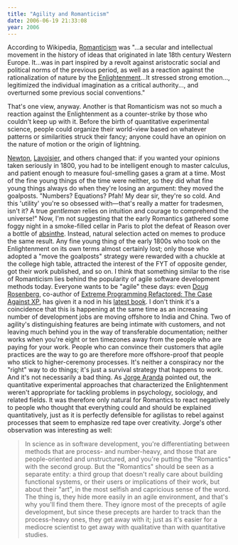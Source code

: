 ```yaml
---
title: "Agility and Romanticism"
date: 2006-06-19 21:33:08
year: 2006
---
```

According to Wikipedia, <a href="http://en.wikipedia.org/wiki/Romanticism">Romanticism</a> was "...a secular and intellectual movement in the history of ideas that originated in late 18th century Western Europe. It...was in part inspired by a revolt against aristocratic social and political norms of the previous period, as well as a reaction against the rationalization of nature by the <a href="http://en.wikipedia.org/wiki/The_Age_of_Enlightenment">Enlightenment</a>...It stressed strong emotion..., legitimized the individual imagination as a critical authority..., and overturned some previous social conventions."

That's one view, anyway. Another is that Romanticism was not so much a reaction against the Enlightenment as a counter-strike by those who couldn't keep up with it. Before the birth of quantitative experimental science, people could organize their world-view based on whatever patterns or similarities struck their fancy; anyone could have an opinion on the nature of motion or the origin of lightning.

<a href="http://en.wikipedia.org/wiki/Isaac_Newton">Newton</a>, <a href="http://en.wikipedia.org/wiki/Lavoisier">Lavoisier</a>, and others changed that: if you wanted your opinions taken seriously in 1800, you had to be intelligent enough to master calculus, and patient enough to measure foul-smelling gases a gram at a time. Most of the fine young things of the time were neither, so they did what fine young things always do when they're losing an argument: they moved the goalposts. "Numbers? Equations? Pfah! My dear sir, they're so cold. And this 'utility' you're so obsessed with—that's really a matter for tradesmen, isn't it? A true <em>gentleman </em>relies on intuition and courage to comprehend the universe!"
Now, I'm not suggesting that the early Romantics gathered some foggy night in a smoke-filled cellar in Paris to plot the defeat of Reason over a bottle of <a href="http://en.wikipedia.org/wiki/Absinthe">absinthe</a>. Instead, natural selection acted on memes to produce the same result. Any fine young thing of the early 1800s who took on the Enlightenment on its own terms almost certainly lost; only those who adopted a "move the goalposts" strategy were rewarded with a chuckle at the college high table, attracted the interest of the FYT of opposite gender, got their work published, and so on.
I think that something similar to the rise of Romanticism lies behind the popularity of agile software development methods today. Everyone wants to be "agile" these days: even <a href="http://www.iconixsw.com/Doug.html">Doug Rosenberg</a>, co-author of <a href="http://www.amazon.com/gp/product/1590590961">Extreme Programming Refactored: The Case Against XP</a>, has given it a nod in his <a href="http://www.amazon.com/gp/product/1590594649">latest book</a>. I don't think it's a coincidence that this is happening at the same time as an increasing number of development jobs are moving offshore to India and China. Two of agility's distinguishing features are being intimate with customers, and not leaving much behind you in the way of transferable documentation; neither works when you're eight or ten timezones away from the people who are paying for your work. People who can convince their customers that agile practices are the way to go are therefore more offshore-proof that people who stick to higher-ceremony processes. It's neither a conspiracy nor the "right" way to do things; it's just a survival strategy that happens to work.
And it's not necessarily a bad thing. As <a href="http://www.cs.toronto.edu/~jaranda/">Jorge Aranda</a> pointed out, the quantitative experimental approaches that characterized the Enlightenment weren't appropriate for tackling problems in psychology, sociology, and related fields. It was therefore only natural for Romantics to react negatively to people who thought that everything could and should be explained quantitatively, just as it is perfectly defensible for agilistas to rebel against processes that seem to emphasize red tape over creativity.
Jorge's other observation was interesting as well:
<blockquote>In science as in software development, you're differentiating between methods that are process- and number-heavy, and those that are people-oriented and unstructured, and you're putting the "Romantics" with the second group. But the "Romantics" should be seen as a separate entity: a third group that doesn't really care about building functional systems, or their users or implications of their work, but about their "art", in the most selfish and capricious sense of the word. The thing is, they hide more easily in an agile environment, and that's why you'll find them there. They ignore most of the precepts of agile development, but since these precepts are harder to track than the process-heavy ones, they get away with it; just as it's easier for a mediocre scientist to get away with qualitative than with quantitative studies.</blockquote>
